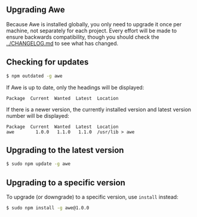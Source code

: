 ## Upgrading Awe

Because Awe is installed globally, you only need to upgrade it once per machine, not separately for each project. Every effort will be made to ensure backwards compatibility, though you should check the [../CHANGELOG.md](changelog) to see what has changed.

## Checking for updates

```bash
$ npm outdated -g awe
```

If Awe is up to date, only the headings will be displayed:

```
Package  Current  Wanted  Latest  Location
```

If there is a newer version, the currently installed version and latest version number will be displayed:

```
Package  Current  Wanted  Latest  Location
awe        1.0.0   1.1.0   1.1.0  /usr/lib > awe
```

## Upgrading to the latest version

```bash
$ sudo npm update -g awe
```

## Upgrading to a specific version

To upgrade (or downgrade) to a specific version, use `install` instead:

```bash
$ sudo npm install -g awe@1.0.0
```
